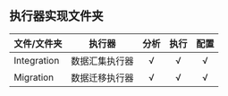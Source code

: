 ## 执行器实现文件夹

| 文件/文件夹 | 执行器 | 分析 | 执行 | 配置 |
| ------ | -------- | :--: | :--: | :--: |
| Integration | 数据汇集执行器 | √ | √ | √ |
| Migration | 数据迁移执行器 | √ | √ | √ |
